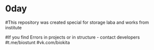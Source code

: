 # 0day

#This repository was created special for storage laba and works from institute

#If you find Errors in projects or in structure - contact developers
#t.me/biostunt 
#vk.com/biokita 
